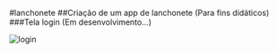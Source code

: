 
#lanchonete
##Criação de um app de lanchonete (Para fins didáticos)
###Tela login (Em desenvolvimento...)

![login](https://user-images.githubusercontent.com/56855137/106499623-91957180-649f-11eb-9312-da48e202aabd.PNG)
